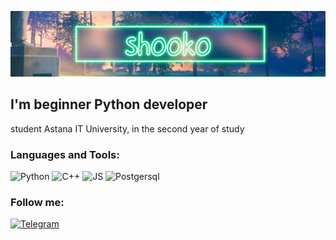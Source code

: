 ![Header](https://github.com/vshigimoto/vshigimoto/blob/main/vshoko.png)

## I'm beginner Python developer
student Astana IT University, in the second year of study

### Languages and Tools:
![Python](https://img.shields.io/badge/-Python-<COLOR>?style=for-the-badge&logo=python)
![C++](https://img.shields.io/badge/-C++-blue?style=for-the-badge&logo=c%2b%2b)
![JS](https://img.shields.io/badge/-Javascript-yellow?style=for-the-badge&logo=javascript)
![Postgersql](https://img.shields.io/badge/-PostgreSQL-black?style=for-the-badge&logo=postgresql)

### Follow me:

[![Telegram](https://img.shields.io/badge/-Telegram-aqua?style=for-the-badge&logo=telegram)](https://t.me/vshooko)